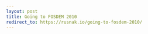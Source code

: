 ```yaml
---
layout: post
title: Going to FOSDEM 2010
redirect_to: https://rusnak.io/going-to-fosdem-2010/
---
```

